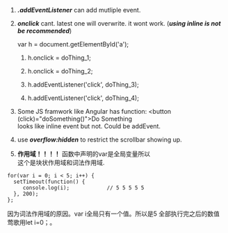 1. ***.addEventListener*** can add mutliple event.
2. ***onclick*** cant. latest one will overwrite. it wont work. (***using inline is not be recommended***)


    var h = document.getElementById('a');
    1. h.onclick = doThing_1;
    2. h.onclick = doThing_2;

    3. h.addEventListener('click', doThing_3);
    4. h.addEventListener('click', doThing_4);
3. Some JS framwork like Angular has function:
    <button (click)="doSomething()">Do Something</button><br>
    looks like inline event but not. Could be addEvent.
4. use ***overflow:hidden*** to restrict the scrollbar showing up.

5. **作用域！！！！** 函数中声明的var是全局变量所以<br>
   这个是块状作用域和词法作用域.
```
for(var i = 0; i < 5; i++) {
  setTimeout(function() {
     console.log(i);			// 5 5 5 5 5
  }, 200);
};

```
因为词法作用域的原因。var i全局只有一个值。所以是5 全部执行完之后的数值 莺歌用let i=0；。
